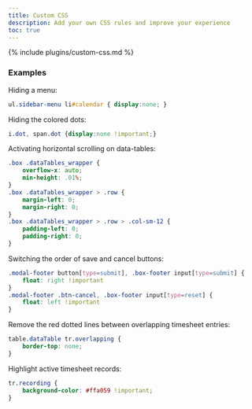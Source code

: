 ```yaml
---
title: Custom CSS
description: Add your own CSS rules and improve your experience
toc: true
---
```


{% include plugins/custom-css.md %}  

### Examples

Hiding a menu:
```css
ul.sidebar-menu li#calendar { display:none; }
```

Hiding the colored dots:
```css
i.dot, span.dot {display:none !important;}
```

Activating horizontal scrolling on data-tables:
```css
.box .dataTables_wrapper {
    overflow-x: auto;
    min-height: .01%;
}
.box .dataTables_wrapper > .row {
    margin-left: 0;
    margin-right: 0;
}
.box .dataTables_wrapper > .row > .col-sm-12 {
    padding-left: 0;
    padding-right: 0;
}
```

Switching the order of save and cancel buttons:
```css
.modal-footer button[type=submit], .box-footer input[type=submit] {
    float: right !important
}
.modal-footer .btn-cancel, .box-footer input[type=reset] {
    float: left !important
}
```

Remove the red dotted lines between overlapping timesheet entries:
```css
table.dataTable tr.overlapping {
    border-top: none;
}
```

Highlight active timesheet records:
```css
tr.recording {
    background-color: #ffa059 !important;
}
```
